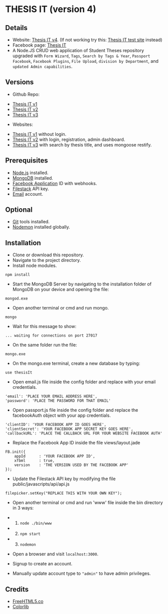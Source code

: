 # THESIS IT (version 4)

## Details
* Website: [Thesis IT v4](https://thesis-it.herokuapp.com). (If not working try this: [Thesis IT test site](https://thesis-really-it.herokuapp.com) instead)
* Facebook page: [Thesis IT](https://www.facebook.com/ThesisReallyIt)
* A Node.JS CRUD web application of Student Theses repository upgraded with ```Form Wizard```, ```Tags```, ```Search by Tags & Year```, ```Passport Facebook```, ```Facebook Plugins```, ```File Upload```, ```division by Department```, and ```updated Admin capabilities```.

## Versions
* Github Repo:
- [Thesis IT v1](https://github.com/fbvillasanta/coen3463-m3t5)
- [Thesis IT v2](https://github.com/fbvillasanta/coen3463-m3t5/tree/module-4)
- [Thesis IT v3](https://github.com/fbvillasanta/coen3463-m3t5/tree/module-5)
* Websites:
- [Thesis IT v1](https://coen3463-m3t5.herokuapp.com) without login. 
- [Thesis IT v2](https://coen3463-m4t5.herokuapp.com) with login, registration, admin dashboard.
- [Thesis IT v3](https://coen3463-m5t5.herokuapp.com) with search by thesis title, and uses mongoose restify.

## Prerequisites
* [Node.js](https://nodejs.org/en/) installed.
* [MongoDB](https://www.mongodb.com/) installed.
* [Facebook Application](https://developers.facebook.com) ID with webhooks.
* [Filestack](https://filestack.com) API key.
* [Email](https://mail.google.com) account.

## Optional
* [Git](https://git-scm.com/downloads) tools installed.
* [Nodemon](https://nodemon.io/) installed globally.

## Installation
* Clone or download this repository.
* Navigate to the project directory.
* Install node modules.
```
npm install
```
* Start the MongoDB Server by navigating to the installation folder of MongoDB on your device and opening the file:
```
mongod.exe
``` 
* Open another terminal or cmd and run mongo.
```
mongo
``` 
* Wait for this message to show:
```
... waiting for connections on port 27017
``` 
* On the same folder run the file:
```
mongo.exe
```
* On the mongo.exe terminal, create a new database by typing:
```
use thesisIt
```
* Open email.js file inside the config folder and replace with your email credentials.
```
'email': 'PLACE YOUR EMAIL ADDRESS HERE',
'password': 'PLACE THE PASSWORD FOR THAT EMAIL'
```
* Open passport.js file inside the config folder and replace the facebookAuth object with your app credentials.
```
'clientID': 'YOUR FACEBOOK APP ID GOES HERE',
'clientSecret': 'YOUR FACEBOOK APP SECRET KEY GOES HERE',
'callbackURL': 'PLACE THE CALLBACK URL FOR YOUR WEBSITE FACEBOOK AUTH'
```
* Replace the Facebook App ID inside the file views/layout.jade
```
FB.init({
	appId      : 'YOUR FACEBOOK APP ID',
	xfbml      : true,
	version    : 'THE VERSION USED BY THE FACEBOOK APP'
});
```
* Update the Filestack API key by modifying the file public/javascripts/api/api.js
```
filepicker.setKey("REPLACE THIS WITH YOUR OWN KEY");
```
* Open another terminal or cmd and run 'www' file inside the bin directory in 3 ways:
* 1. ``` node ./bin/www ```
* 2. ``` npm start ```
* 3. ``` nodemon ```

* Open a browser and visit ```localhost:3000```.
* Signup to create an account.
* Manually update account type to ``` "admin" ``` to have admin privileges.

## Credits
* [FreeHTML5.co](https://freehtml5.co/)
* [Colorlib](https://colorlib.com/)